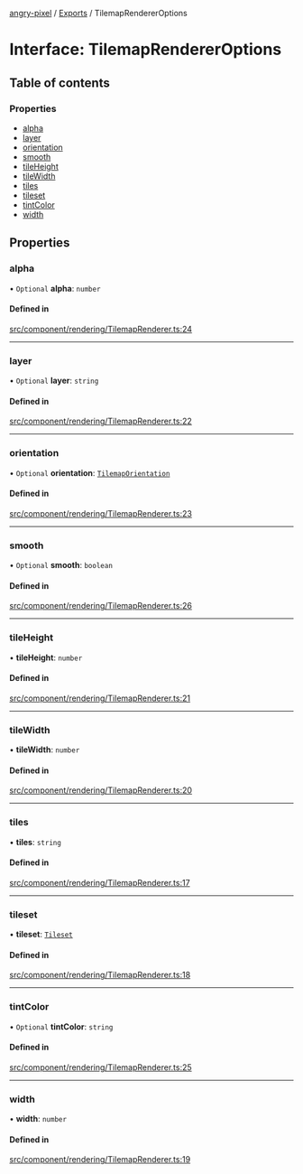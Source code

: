 [angry-pixel](../README.md) / [Exports](../modules.md) / TilemapRendererOptions

# Interface: TilemapRendererOptions

## Table of contents

### Properties

- [alpha](TilemapRendererOptions.md#alpha)
- [layer](TilemapRendererOptions.md#layer)
- [orientation](TilemapRendererOptions.md#orientation)
- [smooth](TilemapRendererOptions.md#smooth)
- [tileHeight](TilemapRendererOptions.md#tileheight)
- [tileWidth](TilemapRendererOptions.md#tilewidth)
- [tiles](TilemapRendererOptions.md#tiles)
- [tileset](TilemapRendererOptions.md#tileset)
- [tintColor](TilemapRendererOptions.md#tintcolor)
- [width](TilemapRendererOptions.md#width)

## Properties

### alpha

• `Optional` **alpha**: `number`

#### Defined in

[src/component/rendering/TilemapRenderer.ts:24](https://github.com/angry-pixel-studio/angry-pixel-engine/blob/88e4d4a/src/component/rendering/TilemapRenderer.ts#L24)

___

### layer

• `Optional` **layer**: `string`

#### Defined in

[src/component/rendering/TilemapRenderer.ts:22](https://github.com/angry-pixel-studio/angry-pixel-engine/blob/88e4d4a/src/component/rendering/TilemapRenderer.ts#L22)

___

### orientation

• `Optional` **orientation**: [`TilemapOrientation`](../enums/TilemapOrientation.md)

#### Defined in

[src/component/rendering/TilemapRenderer.ts:23](https://github.com/angry-pixel-studio/angry-pixel-engine/blob/88e4d4a/src/component/rendering/TilemapRenderer.ts#L23)

___

### smooth

• `Optional` **smooth**: `boolean`

#### Defined in

[src/component/rendering/TilemapRenderer.ts:26](https://github.com/angry-pixel-studio/angry-pixel-engine/blob/88e4d4a/src/component/rendering/TilemapRenderer.ts#L26)

___

### tileHeight

• **tileHeight**: `number`

#### Defined in

[src/component/rendering/TilemapRenderer.ts:21](https://github.com/angry-pixel-studio/angry-pixel-engine/blob/88e4d4a/src/component/rendering/TilemapRenderer.ts#L21)

___

### tileWidth

• **tileWidth**: `number`

#### Defined in

[src/component/rendering/TilemapRenderer.ts:20](https://github.com/angry-pixel-studio/angry-pixel-engine/blob/88e4d4a/src/component/rendering/TilemapRenderer.ts#L20)

___

### tiles

• **tiles**: `string`

#### Defined in

[src/component/rendering/TilemapRenderer.ts:17](https://github.com/angry-pixel-studio/angry-pixel-engine/blob/88e4d4a/src/component/rendering/TilemapRenderer.ts#L17)

___

### tileset

• **tileset**: [`Tileset`](Tileset.md)

#### Defined in

[src/component/rendering/TilemapRenderer.ts:18](https://github.com/angry-pixel-studio/angry-pixel-engine/blob/88e4d4a/src/component/rendering/TilemapRenderer.ts#L18)

___

### tintColor

• `Optional` **tintColor**: `string`

#### Defined in

[src/component/rendering/TilemapRenderer.ts:25](https://github.com/angry-pixel-studio/angry-pixel-engine/blob/88e4d4a/src/component/rendering/TilemapRenderer.ts#L25)

___

### width

• **width**: `number`

#### Defined in

[src/component/rendering/TilemapRenderer.ts:19](https://github.com/angry-pixel-studio/angry-pixel-engine/blob/88e4d4a/src/component/rendering/TilemapRenderer.ts#L19)
